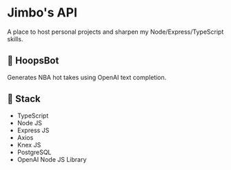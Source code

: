 # Jimbo's API

A place to host personal projects and sharpen my Node/Express/TypeScript skills.

## 🏀 HoopsBot

Generates NBA hot takes using OpenAI text completion.

## 🥞 Stack

- TypeScript
- Node JS
- Express JS
- Axios
- Knex JS
- PostgreSQL
- OpenAI Node JS Library

